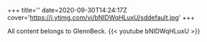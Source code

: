 +++
title=''
date=2020-09-30T14:24:17Z
cover='https://i.ytimg.com/vi/bNIDWqHLuxU/sddefault.jpg'
+++

All content belongs to GlennBeck.
{{< youtube bNIDWqHLuxU >}}
